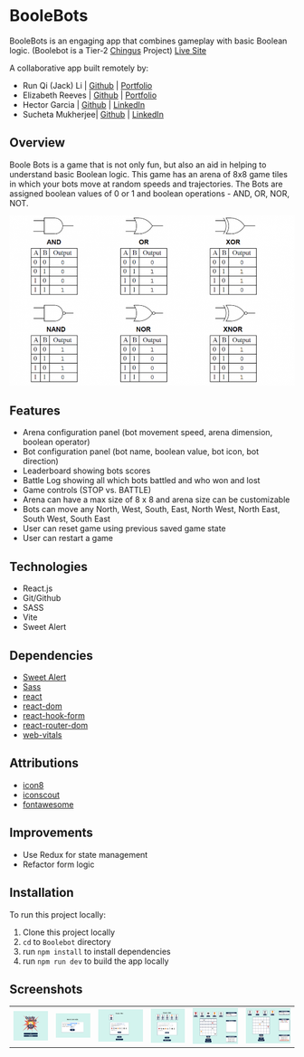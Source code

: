 

# BooleBots 
BooleBots is an engaging app that combines gameplay with basic Boolean logic.
(Boolebot is a Tier-2 [Chingus](https://jack-codes.netlify.app/) Project)
[Live Site](https://boolebots-dev.netlify.app/)

A collaborative app built remotely by:
- Run Qi (Jack) Li | [Github](https://github.com/jackli921) | [Portfolio](https://jack-codes.netlify.app/)
- Elizabeth Reeves | [Github](https://github.com/libbyreeves) | [Portfolio](https://elizabeth-reeves.ca/)
- Hector Garcia | [Github](https://github.com/hectorgarcia07) | [LinkedIn](https://www.linkedin.com/in/hectorgarcia01/)
- Sucheta Mukherjee| [Github](https://github.com/sucheta90) | [LinkedIn](https://www.linkedin.com/in/sucheta-mukherjee-07347b88/)


## Overview
Boole Bots is a game that is not only fun, but also an aid in helping to understand basic Boolean logic. This game has an arena of 8x8 game tiles in which your bots move at random speeds and trajectories. The Bots are assigned boolean values of 0 or 1 and boolean operations - AND, OR, NOR, NOT.

<div align="center">
<img src="./boolebot/public/images/boolean_operations.png">
</div>


## Features
- Arena configuration panel (bot movement speed, arena dimension, boolean operator)
- Bot configuration panel (bot name, boolean value, bot icon, bot direction)
- Leaderboard showing bots scores
- Battle Log showing all which bots battled and who won and lost 
- Game controls (STOP vs. BATTLE)
- Arena can have a max size of 8 x 8 and arena size can be customizable
- Bots can move any North, West, South, East, North West, North East, South West, South East
- User can reset game using previous saved game state
- User can restart a game 


## Technologies
- React.js
- Git/Github
- SASS
- Vite
- Sweet Alert

## Dependencies
- [Sweet Alert](https://sweetalert2.github.io/)
- [Sass](https://www.npmjs.com/package/sass)
- [react](https://www.npmjs.com/package/react)  
- [react-dom](https://www.npmjs.com/package/react-dom)
- [react-hook-form](https://www.npmjs.com/package/react-hook-form)
- [react-router-dom](https://www.npmjs.com/package/react-router-dom)
- [web-vitals](https://www.npmjs.com/package/web-vitals)


## Attributions
- [icon8](https://icons8.com/)
- [iconscout](https://iconscout.com/icons/transformers?price=free)
- [fontawesome](https://fontawesome.com/icons/android?f=brands&s=solid)

## Improvements
- Use Redux for state management
- Refactor form logic

## Installation
To run this project locally:
1. Clone this project locally 
2. ```cd``` to ```Boolebot``` directory
3. run ```npm install``` to install dependencies 
4. run ```npm run dev``` to build the app locally


## Screenshots
<table>
  <tr>
     <td><img src="boolebot/src/assets/screenshots/landing.png" alt="Screenshot of the app's landing page" /></td>
     <td><img src="boolebot/src/assets/screenshots/arena_controls.png" alt="Screenshot of the arena control settings" /></td>
     <td><img src="boolebot/src/assets/screenshots/create_bot.png" alt="Screenshot of the bot creations page showing various inputs and selection to create a robot" /></td>
     <td><img src="boolebot/src/assets/screenshots/create_bot_2.png" alt="Screenshot of the bot creations page with 5 bots created" /></td>
     <td><img src="boolebot/src/assets/screenshots/arena_1.png" alt="Screenshot of the game arena before battle begins" /></td>
     <td><img src="boolebot/src/assets/screenshots/arena_2.png" alt="Screenshot of the game arena during battle" /></td>
  </tr>
</table>
